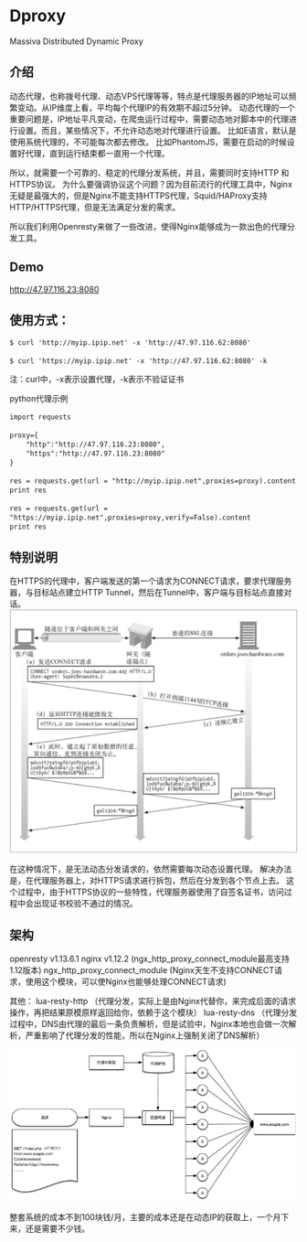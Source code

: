 # Dproxy
Massiva Distributed Dynamic Proxy

## 介绍
动态代理，也称拨号代理、动态VPS代理等等，特点是代理服务器的IP地址可以频繁变动。从IP维度上看，平均每个代理IP的有效期不超过5分钟。
动态代理的一个重要问题是，IP地址平凡变动，在爬虫运行过程中，需要动态地对脚本中的代理进行设置。而且，某些情况下，不允许动态地对代理进行设置。
比如E语言，默认是使用系统代理的，不可能每次都去修改。
比如PhantomJS，需要在启动的时候设置好代理，直到运行结束都一直用一个代理。

所以，就需要一个可靠的、稳定的代理分发系统，并且，需要同时支持HTTP 和HTTPS协议。
为什么要强调协议这个问题？因为目前流行的代理工具中，Nginx无疑是最强大的，但是Nginx不能支持HTTPS代理，Squid/HAProxy支持HTTP/HTTPS代理，但是无法满足分发的需求。

所以我们利用Openresty来做了一些改进，使得Nginx能够成为一款出色的代理分发工具。

## Demo

http://47.97.116.23:8080

## 使用方式：

	$ curl 'http://myip.ipip.net' -x 'http://47.97.116.62:8080'
	
	$ curl 'https://myip.ipip.net' -x 'http://47.97.116.62:8080' -k

注：curl中，-x表示设置代理，-k表示不验证证书

python代理示例

	import requests

	proxy={
    	"http":"http://47.97.116.23:8080",
    	"https":"http://47.97.116.23:8080"
	}

	res = requests.get(url = "http://myip.ipip.net",proxies=proxy).content
	print res

	res = requests.get(url = "https://myip.ipip.net",proxies=proxy,verify=False).content
	print res

## 特别说明

在HTTPS的代理中，客户端发送的第一个请求为CONNECT请求，要求代理服务器，与目标站点建立HTTP Tunnel，然后在Tunnel中，客户端与目标站点直接对话。
![](15148945412589.png)

在这种情况下，是无法动态分发请求的，依然需要每次动态设置代理。
解决办法是，在代理服务器上，对HTTPS请求进行拆包，然后在分发到各个节点上去。
这个过程中，由于HTTPS协议的一些特性，代理服务器使用了自签名证书，访问过程中会出现证书校验不通过的情况。

## 架构
openresty v1.13.6.1
nginx v1.12.2 (ngx_http_proxy_connect_module最高支持1.12版本)
ngx_http_proxy_connect_module (Nginx天生不支持CONNECT请求，使用这个模块，可以使Nginx也能够处理CONNECT请求)

其他：
lua-resty-http （代理分发，实际上是由Nginx代替你，来完成后面的请求操作，再把结果原模原样返回给你，依赖于这个模块）
lua-resty-dns （代理分发过程中，DNS由代理的最后一条负责解析，但是试验中，Nginx本地也会做一次解析，严重影响了代理分发的性能，所以在Nginx上强制关闭了DNS解析）

![](15148942971830.jpg)


整套系统的成本不到100块钱/月，主要的成本还是在动态IP的获取上，一个月下来，还是需要不少钱。



